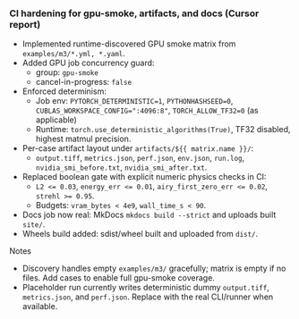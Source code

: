 ### CI hardening for gpu-smoke, artifacts, and docs (Cursor report)

- Implemented runtime-discovered GPU smoke matrix from `examples/m3/*.yml, *.yaml`.
- Added GPU job concurrency guard:
  - group: `gpu-smoke`
  - cancel-in-progress: `false`
- Enforced determinism:
  - Job env: `PYTORCH_DETERMINISTIC=1`, `PYTHONHASHSEED=0`, `CUBLAS_WORKSPACE_CONFIG=":4096:8"`, `TORCH_ALLOW_TF32=0` (as applicable)
  - Runtime: `torch.use_deterministic_algorithms(True)`, TF32 disabled, highest matmul precision.
- Per-case artifact layout under `artifacts/${{ matrix.name }}/`:
  - `output.tiff`, `metrics.json`, `perf.json`, `env.json`, `run.log`, `nvidia_smi_before.txt`, `nvidia_smi_after.txt`.
- Replaced boolean gate with explicit numeric physics checks in CI:
  - `L2 <= 0.03`, `energy_err <= 0.01`, `airy_first_zero_err <= 0.02`, `strehl >= 0.95`.
  - Budgets: `vram_bytes < 4e9`, `wall_time_s < 90`.
- Docs job now real: MkDocs `mkdocs build --strict` and uploads built `site/`.
- Wheels build added: sdist/wheel built and uploaded from `dist/`.

Notes
- Discovery handles empty `examples/m3/` gracefully; matrix is empty if no files. Add cases to enable full gpu-smoke coverage.
- Placeholder run currently writes deterministic dummy `output.tiff`, `metrics.json`, and `perf.json`. Replace with the real CLI/runner when available.

